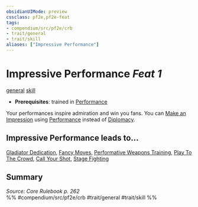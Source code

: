```yaml
---
obsidianUIMode: preview
cssclass: pf2e,pf2e-feat
tags:
- compendium/src/pf2e/crb
- trait/general
- trait/skill
aliases: ["Impressive Performance"]
---
```

# Impressive Performance  *Feat 1*  
[general](general.md "General Feat Trait")  [skill](skill.md "Skill Feat Trait")  

- **Prerequisites**: trained in [Performance](skills.md#Performance)

Your performances inspire admiration and win you fans. You can [Make an Impression](make-an-impression.md) using [Performance](skills.md#Performance) instead of [Diplomacy](skills.md#Diplomacy).

## Impressive Performance leads to...

[Gladiator Dedication](gladiator-dedication-apg.md), [Fancy Moves](fancy-moves-apg.md), [Performative Weapons Training](performative-weapons-training-apg.md), [Play To The Crowd](play-to-the-crowd-apg.md), [Call Your Shot](call-your-shot-apg.md), [Stage Fighting](stage-fighting-apg.md)

## Summary

*Source: Core Rulebook p. 262*  
%% #compendium/src/pf2e/crb #trait/general #trait/skill %%